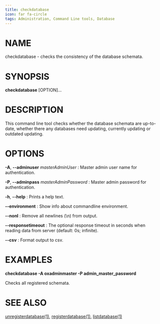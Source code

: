 ```yaml
---
title: checkdatabase
icon: far fa-circle
tags: Administration, Command Line tools, Database
---
```


# NAME

checkdatabase - checks the consistency of the database schemata.

# SYNOPSIS

**checkdatabase** [OPTION]...

# DESCRIPTION

This command line tool checks whether the database schemata are up-to-date, whether there any databases need updating, currently updating or outdated updating.

# OPTIONS

**-A**, **--adminuser** *masterAdminUser*
: Master admin user name for authentication.

**-P**, **--adminpass** *masterAdminPassword*
: Master admin password for authentication.

**-h**, **--help**
: Prints a help text.

**--environment**
: Show info about commandline environment.

**--nonl**
: Remove all newlines (\\n) from output.

**--responsetimeout**
: The optional response timeout in seconds when reading data from server (default: 0s; infinite).

**--csv**
: Format output to csv.

# EXAMPLES

**checkdatabase -A oxadminmaster -P admin_master_password**

Checks all registered schemata.

# SEE ALSO

[unregisterdatabase(1)](unregisterdatabase), [registerdatabase(1)](registerdatabase), [listdatabase(1)](listdatabase)

